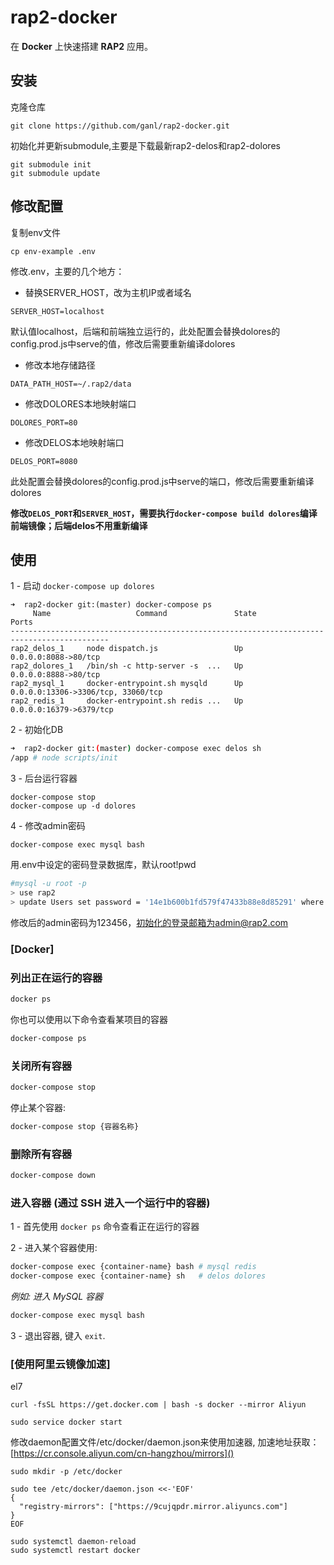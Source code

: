 # rap2-docker

在 **Docker** 上快速搭建 **RAP2** 应用。

## 安装

克隆仓库

`git clone https://github.com/ganl/rap2-docker.git`

初始化并更新submodule,主要是下载最新rap2-delos和rap2-dolores

```
git submodule init
git submodule update
```
## 修改配置

复制env文件

`cp env-example .env`

修改.env，主要的几个地方：

* 替换SERVER_HOST，改为主机IP或者域名

`SERVER_HOST=localhost`

默认值localhost，后端和前端独立运行的，此处配置会替换dolores的config.prod.js中serve的值，修改后需要重新编译dolores

* 修改本地存储路径

`DATA_PATH_HOST=~/.rap2/data`

* 修改DOLORES本地映射端口 

`DOLORES_PORT=80`

* 修改DELOS本地映射端口

`DELOS_PORT=8080`

此处配置会替换dolores的config.prod.js中serve的端口，修改后需要重新编译dolores

**修改`DELOS_PORT`和`SERVER_HOST`，需要执行`docker-compose build dolores`编译前端镜像；后端delos不用重新编译**

## 使用

1 - 启动
`docker-compose up dolores`

```
➜  rap2-docker git:(master) docker-compose ps
     Name                   Command               State                 Ports               
--------------------------------------------------------------------------------------------
rap2_delos_1     node dispatch.js                 Up      0.0.0.0:8088->80/tcp              
rap2_dolores_1   /bin/sh -c http-server -s  ...   Up      0.0.0.0:8888->80/tcp              
rap2_mysql_1     docker-entrypoint.sh mysqld      Up      0.0.0.0:13306->3306/tcp, 33060/tcp
rap2_redis_1     docker-entrypoint.sh redis ...   Up      0.0.0.0:16379->6379/tcp
```

2 - 初始化DB

```bash
➜  rap2-docker git:(master) docker-compose exec delos sh
/app # node scripts/init
```

3 - 后台运行容器

```
docker-compose stop
docker-compose up -d dolores
```

4 - 修改admin密码

`docker-compose exec mysql bash`

用.env中设定的密码登录数据库，默认root!pwd

```bash
#mysql -u root -p 
> use rap2
> update Users set password = '14e1b600b1fd579f47433b88e8d85291' where fullname = 'admin';
```
修改后的admin密码为123456，初始化的登录邮箱为admin@rap2.com

<a name="Docker"></a>
### [Docker]

<a name="List-current-running-Containers"></a>
### 列出正在运行的容器
```bash
docker ps
```

你也可以使用以下命令查看某项目的容器
```bash
docker-compose ps
```

<a name="Close-all-running-Containers"></a>
### 关闭所有容器
```bash
docker-compose stop
```

停止某个容器:

```bash
docker-compose stop {容器名称}
```

<a name="Delete-all-existing-Containers"></a>
### 删除所有容器
```bash
docker-compose down
```

<a name="Enter-Container"></a>
### 进入容器 (通过 SSH 进入一个运行中的容器)

1 - 首先使用 `docker ps` 命令查看正在运行的容器

2 - 进入某个容器使用:

```bash
docker-compose exec {container-name} bash # mysql redis
docker-compose exec {container-name} sh   # delos dolores
```

*例如: 进入 MySQL 容器*

```bash
docker-compose exec mysql bash
```

3 - 退出容器, 键入 `exit`.

### [使用阿里云镜像加速]

el7

```
curl -fsSL https://get.docker.com | bash -s docker --mirror Aliyun

sudo service docker start
```

修改daemon配置文件/etc/docker/daemon.json来使用加速器, 加速地址获取：[https://cr.console.aliyun.com/cn-hangzhou/mirrors]()

`sudo mkdir -p /etc/docker`

```
sudo tee /etc/docker/daemon.json <<-'EOF'
{
  "registry-mirrors": ["https://9cujqpdr.mirror.aliyuncs.com"]
}
EOF
```
```
sudo systemctl daemon-reload
sudo systemctl restart docker
```

